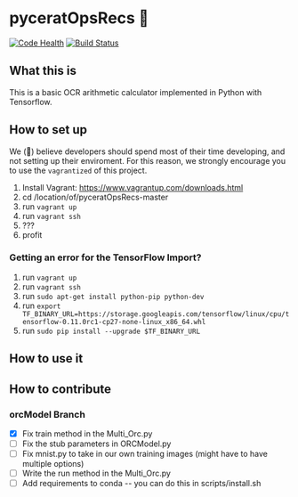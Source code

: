 # pyceratOpsRecs :crocodile:
[![Code Health](https://landscape.io/github/USCSoftwareEngineeringClub/pyceratOpsRecs/master/landscape.svg?style=flat)](https://landscape.io/github/USCSoftwareEngineeringClub/pyceratOpsRecs/master)
[![Build Status](https://travis-ci.org/USCSoftwareEngineeringClub/pyceratOpsRecs.svg?branch=master)](https://travis-ci.org/USCSoftwareEngineeringClub/pyceratOpsRecs)

## What this is

This is a basic OCR arithmetic calculator implemented in Python with Tensorflow.

## How to set up

We (:crocodile:) believe developers should spend most of their time developing, and not setting up their enviroment. For this reason, we strongly encourage you to use the `vagrantized` of this project.

1. Install Vagrant: https://www.vagrantup.com/downloads.html
1. cd /location/of/pyceratOpsRecs-master
1. run `vagrant up`
1. run `vagrant ssh`
1. ???
1. profit

### Getting an error for the TensorFlow Import?
1. run `vagrant up`
1. run `vagrant ssh`
1. run `sudo apt-get install python-pip python-dev`
1. run `export TF_BINARY_URL=https://storage.googleapis.com/tensorflow/linux/cpu/tensorflow-0.11.0rc1-cp27-none-linux_x86_64.whl`
1. run `sudo pip install --upgrade $TF_BINARY_URL`

## How to use it

## How to contribute

### orcModel Branch
- [x] Fix train method in the Multi_Orc.py
- [ ] Fix the stub parameters in ORCModel.py
- [ ] Fix mnist.py to take in our own training images (might have to have multiple options)
- [ ] Write the run method in the Multi_Orc.py
- [ ] Add requirements to conda -- you can do this in scripts/install.sh
